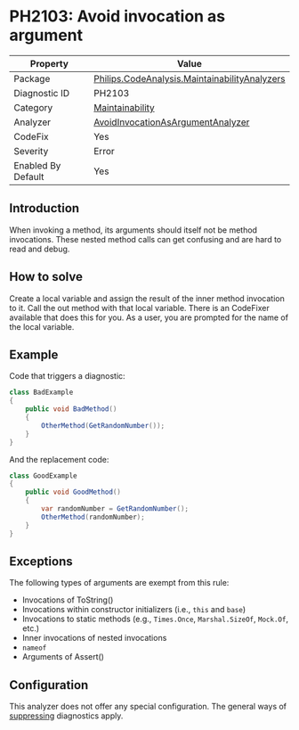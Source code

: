 # PH2103: Avoid invocation as argument

| Property | Value  |
|--|--|
| Package | [Philips.CodeAnalysis.MaintainabilityAnalyzers](https://www.nuget.org/packages/Philips.CodeAnalysis.MaintainabilityAnalyzers) |
| Diagnostic ID | PH2103 |
| Category  | [Maintainability](../Maintainability.md) |
| Analyzer | [AvoidInvocationAsArgumentAnalyzer](https://github.com/philips-software/roslyn-analyzers/blob/main/Philips.CodeAnalysis.MaintainabilityAnalyzers/Maintainability/AvoidInvocationAsArgumentAnalyzer.cs)
| CodeFix  | Yes |
| Severity | Error |
| Enabled By Default | Yes |

## Introduction

When invoking a method, its arguments should itself not be method invocations. These nested method calls can get confusing and are hard to read and debug.

## How to solve

Create a local variable and assign the result of the inner method invocation to it. Call the out method with that local variable. There is an CodeFixer available that does this for you. As a user, you are prompted for the name of the local variable.

## Example

Code that triggers a diagnostic:
``` cs
class BadExample
{
    public void BadMethod()
    {
        OtherMethod(GetRandomNumber());
    }
}

```

And the replacement code:
``` cs
class GoodExample
{
    public void GoodMethod() 
    {
        var randomNumber = GetRandomNumber();
        OtherMethod(randomNumber);
    }
}

```

## Exceptions

The following types of arguments are exempt from this rule:
* Invocations of ToString()
* Invocations within constructor initializers (i.e., `this` and `base`)
* Invocations to static methods (e.g., `Times.Once`, `Marshal.SizeOf`, `Mock.Of`, etc.)
* Inner invocations of nested invocations
* `nameof`
* Arguments of Assert()

## Configuration

This analyzer does not offer any special configuration. The general ways of [suppressing](https://learn.microsoft.com/en-us/dotnet/fundamentals/code-analysis/suppress-warnings) diagnostics apply.
